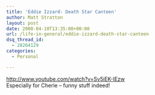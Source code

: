 ```yaml
---
title: 'Eddie Izzard- Death Star Canteen'
author: Matt Stratton
layout: post
date: 2008-04-10T13:35:00+00:00
url: /life-in-general/eddie-izzard-death-star-canteen
dsq_thread_id:
  - 28264129
categories:
  - Personal

---
```

http://www.youtube.com/watch?v=Sv5iEK-IEzw  
Especially for Cherie &#8211; funny stuff indeed!
